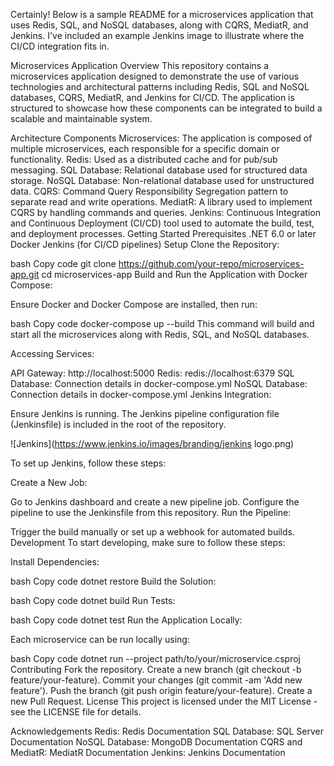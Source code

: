 
Certainly! Below is a sample README for a microservices application that uses Redis, SQL, and NoSQL databases, along with CQRS, MediatR, and Jenkins. I've included an example Jenkins image to illustrate where the CI/CD integration fits in.

Microservices Application
Overview
This repository contains a microservices application designed to demonstrate the use of various technologies and architectural patterns including Redis, SQL and NoSQL databases, CQRS, MediatR, and Jenkins for CI/CD. The application is structured to showcase how these components can be integrated to build a scalable and maintainable system.

Architecture
Components
Microservices: The application is composed of multiple microservices, each responsible for a specific domain or functionality.
Redis: Used as a distributed cache and for pub/sub messaging.
SQL Database: Relational database used for structured data storage.
NoSQL Database: Non-relational database used for unstructured data.
CQRS: Command Query Responsibility Segregation pattern to separate read and write operations.
MediatR: A library used to implement CQRS by handling commands and queries.
Jenkins: Continuous Integration and Continuous Deployment (CI/CD) tool used to automate the build, test, and deployment processes.
Getting Started
Prerequisites
.NET 6.0 or later
Docker
Jenkins (for CI/CD pipelines)
Setup
Clone the Repository:

bash
Copy code
git clone https://github.com/your-repo/microservices-app.git
cd microservices-app
Build and Run the Application with Docker Compose:

Ensure Docker and Docker Compose are installed, then run:

bash
Copy code
docker-compose up --build
This command will build and start all the microservices along with Redis, SQL, and NoSQL databases.

Accessing Services:

API Gateway: http://localhost:5000
Redis: redis://localhost:6379
SQL Database: Connection details in docker-compose.yml
NoSQL Database: Connection details in docker-compose.yml
Jenkins Integration:

Ensure Jenkins is running. The Jenkins pipeline configuration file (Jenkinsfile) is included in the root of the repository.

![Jenkins](https://www.jenkins.io/images/branding/jenkins logo.png)

To set up Jenkins, follow these steps:

Create a New Job:

Go to Jenkins dashboard and create a new pipeline job.
Configure the pipeline to use the Jenkinsfile from this repository.
Run the Pipeline:

Trigger the build manually or set up a webhook for automated builds.
Development
To start developing, make sure to follow these steps:

Install Dependencies:

bash
Copy code
dotnet restore
Build the Solution:

bash
Copy code
dotnet build
Run Tests:

bash
Copy code
dotnet test
Run the Application Locally:

Each microservice can be run locally using:

bash
Copy code
dotnet run --project path/to/your/microservice.csproj
Contributing
Fork the repository.
Create a new branch (git checkout -b feature/your-feature).
Commit your changes (git commit -am 'Add new feature').
Push the branch (git push origin feature/your-feature).
Create a new Pull Request.
License
This project is licensed under the MIT License - see the LICENSE file for details.

Acknowledgements
Redis: Redis Documentation
SQL Database: SQL Server Documentation
NoSQL Database: MongoDB Documentation
CQRS and MediatR: MediatR Documentation
Jenkins: Jenkins Documentation
